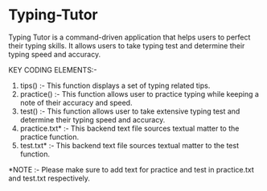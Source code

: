 # Typing-Tutor
Typing Tutor is a command-driven application that helps users to perfect their typing skills. It allows users to take typing test and determine their typing speed and accuracy.

KEY CODING ELEMENTS:-

1. tips() :- This function displays a set of typing related tips.
2. practice() :- This function allows user to practice typing while keeping a note of their accuracy and speed.
3. test() :- This function allows user to take extensive typing test and determine their typing speed and accuracy.
4. practice.txt* :- This backend text file sources textual matter to the practice function.
5. test.txt* :- This backend text file sources textual matter to the test function.

*NOTE :- Please make sure to add text for practice and test in practice.txt and test.txt respectively. 
